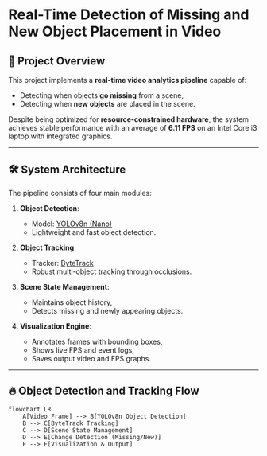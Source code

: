 # Real-Time Detection of Missing and New Object Placement in Video

## 🚀 Project Overview

This project implements a **real-time video analytics pipeline** capable of:
- Detecting when objects **go missing** from a scene,
- Detecting when **new objects** are placed in the scene.

Despite being optimized for **resource-constrained hardware**, the system achieves stable performance with an average of **6.11 FPS** on an Intel Core i3 laptop with integrated graphics.

---

## 🛠 System Architecture

The pipeline consists of four main modules:

1. **Object Detection**:  
   - Model: [YOLOv8n (Nano)](https://github.com/ultralytics/ultralytics)
   - Lightweight and fast object detection.

2. **Object Tracking**:  
   - Tracker: [ByteTrack](https://github.com/ifzhang/ByteTrack)
   - Robust multi-object tracking through occlusions.

3. **Scene State Management**:  
   - Maintains object history,
   - Detects missing and newly appearing objects.

4. **Visualization Engine**:  
   - Annotates frames with bounding boxes,
   - Shows live FPS and event logs,
   - Saves output video and FPS graphs.

---

## 🔥 Object Detection and Tracking Flow

```mermaid
flowchart LR
    A[Video Frame] --> B[YOLOv8n Object Detection]
    B --> C[ByteTrack Tracking]
    C --> D[Scene State Management]
    D --> E[Change Detection (Missing/New)]
    E --> F[Visualization & Output]
